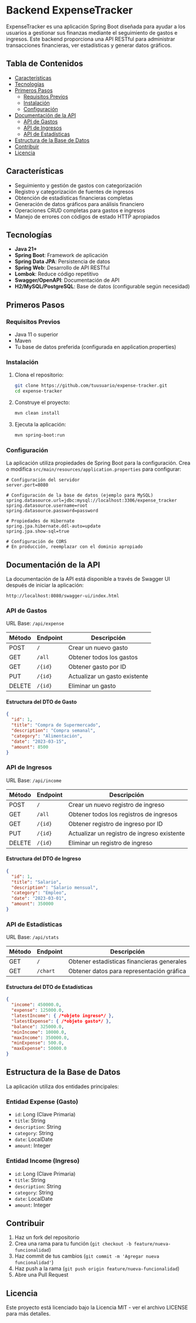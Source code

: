 # Backend ExpenseTracker

ExpenseTracker es una aplicación Spring Boot diseñada para ayudar a los usuarios a 
gestionar sus finanzas mediante el seguimiento de gastos e ingresos. Este backend 
proporciona una API RESTful para administrar transacciones financieras, ver estadísticas y generar datos gráficos.

## Tabla de Contenidos
- [Características](#características)
- [Tecnologías](#tecnologías)
- [Primeros Pasos](#primeros-pasos)
  - [Requisitos Previos](#requisitos-previos)
  - [Instalación](#instalación)
  - [Configuración](#configuración)
- [Documentación de la API](#documentación-de-la-api)
  - [API de Gastos](#api-de-gastos)
  - [API de Ingresos](#api-de-ingresos)
  - [API de Estadísticas](#api-de-estadísticas)
- [Estructura de la Base de Datos](#estructura-de-la-base-de-datos)
- [Contribuir](#contribuir)
- [Licencia](#licencia)

## Características

- Seguimiento y gestión de gastos con categorización
- Registro y categorización de fuentes de ingresos
- Obtención de estadísticas financieras completas
- Generación de datos gráficos para análisis financiero
- Operaciones CRUD completas para gastos e ingresos
- Manejo de errores con códigos de estado HTTP apropiados

## Tecnologías

- **Java 21+**
- **Spring Boot**: Framework de aplicación
- **Spring Data JPA**: Persistencia de datos
- **Spring Web**: Desarrollo de API RESTful
- **Lombok**: Reduce código repetitivo
- **Swagger/OpenAPI**: Documentación de API
- **H2/MySQL/PostgreSQL**: Base de datos (configurable según necesidad)

## Primeros Pasos

### Requisitos Previos

- Java 11 o superior
- Maven
- Tu base de datos preferida (configurada en application.properties)

### Instalación

1. Clona el repositorio:
   ```bash
   git clone https://github.com/tuusuario/expense-tracker.git
   cd expense-tracker
   ```

2. Construye el proyecto:
   ```bash
   mvn clean install
   ```

3. Ejecuta la aplicación:
   ```bash
   mvn spring-boot:run
   ```

### Configuración

La aplicación utiliza propiedades de Spring Boot para la configuración. Crea o modifica `src/main/resources/application.properties` para configurar:

```properties
# Configuración del servidor
server.port=8080

# Configuración de la base de datos (ejemplo para MySQL)
spring.datasource.url=jdbc:mysql://localhost:3306/expense_tracker
spring.datasource.username=root
spring.datasource.password=password

# Propiedades de Hibernate
spring.jpa.hibernate.ddl-auto=update
spring.jpa.show-sql=true

# Configuración de CORS
# En producción, reemplazar con el dominio apropiado
```

## Documentación de la API

La documentación de la API está disponible a través de Swagger UI después de iniciar la aplicación:
```
http://localhost:8080/swagger-ui/index.html
```

### API de Gastos

URL Base: `/api/expense`

| Método | Endpoint | Descripción |
|--------|----------|-------------|
| POST | `/` | Crear un nuevo gasto |
| GET | `/all` | Obtener todos los gastos |
| GET | `/{id}` | Obtener gasto por ID |
| PUT | `/{id}` | Actualizar un gasto existente |
| DELETE | `/{id}` | Eliminar un gasto |

#### Estructura del DTO de Gasto

```json
{
  "id": 1,
  "title": "Compra de Supermercado",
  "description": "Compra semanal",
  "category": "Alimentación",
  "date": "2023-03-15",
  "amount": 8500
}
```

### API de Ingresos

URL Base: `/api/income`

| Método | Endpoint | Descripción |
|--------|----------|-------------|
| POST | `/` | Crear un nuevo registro de ingreso |
| GET | `/all` | Obtener todos los registros de ingresos |
| GET | `/{id}` | Obtener registro de ingreso por ID |
| PUT | `/{id}` | Actualizar un registro de ingreso existente |
| DELETE | `/{id}` | Eliminar un registro de ingreso |

#### Estructura del DTO de Ingreso

```json
{
  "id": 1,
  "title": "Salario",
  "description": "Salario mensual",
  "category": "Empleo",
  "date": "2023-03-01",
  "amount": 350000
}
```

### API de Estadísticas

URL Base: `/api/stats`

| Método | Endpoint | Descripción |
|--------|----------|-------------|
| GET | `/` | Obtener estadísticas financieras generales |
| GET | `/chart` | Obtener datos para representación gráfica |

#### Estructura del DTO de Estadísticas

```json
{
  "income": 450000.0,
  "expense": 125000.0,
  "latestIncome": { /*objeto ingreso*/ },
  "latestExpense": { /*objeto gasto*/ },
  "balance": 325000.0,
  "minIncome": 10000.0,
  "maxIncome": 350000.0,
  "minExpense": 500.0,
  "maxExpense": 50000.0
}
```

## Estructura de la Base de Datos

La aplicación utiliza dos entidades principales:

### Entidad Expense (Gasto)
- `id`: Long (Clave Primaria)
- `title`: String
- `description`: String
- `category`: String
- `date`: LocalDate
- `amount`: Integer

### Entidad Income (Ingreso)
- `id`: Long (Clave Primaria)
- `title`: String
- `description`: String
- `category`: String
- `date`: LocalDate
- `amount`: Integer

## Contribuir

1. Haz un fork del repositorio
2. Crea una rama para tu función (`git checkout -b feature/nueva-funcionalidad`)
3. Haz commit de tus cambios (`git commit -m 'Agregar nueva funcionalidad'`)
4. Haz push a la rama (`git push origin feature/nueva-funcionalidad`)
5. Abre una Pull Request

## Licencia

Este proyecto está licenciado bajo la Licencia MIT - ver el archivo LICENSE para más detalles.
